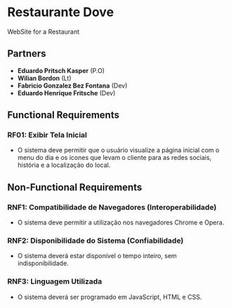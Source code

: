 # Restaurante Dove

WebSite for a Restaurant

## Partners

- **Eduardo Pritsch Kasper** (P.O)
- **Wilian Bordon** (Lt)
- **Fabricio Gonzalez Bez Fontana** (Dev)
- **Eduardo Henrique Fritsche** (Dev)

## Functional Requirements

### RF01: Exibir Tela Inicial
- O sistema deve permitir que o usuário visualize a página inicial com o menu do dia e os ícones que levam o cliente para as redes sociais, história e a localização do local.

## Non-Functional Requirements

### RNF1: Compatibilidade de Navegadores (Interoperabilidade)
- O sistema deve permitir a utilização nos navegadores Chrome e Opera.

### RNF2: Disponibilidade do Sistema (Confiabilidade)
- O sistema deverá estar disponível o tempo inteiro, sem indisponibilidade.

### RNF3: Linguagem Utilizada
- O sistema deverá ser programado em JavaScript, HTML e CSS.
